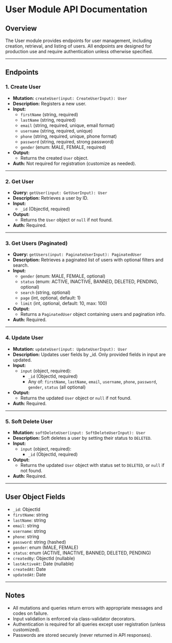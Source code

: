 # User Module API Documentation

## Overview

The User module provides endpoints for user management, including creation, retrieval, and listing of users. All endpoints are designed for production use and require authentication unless otherwise specified.

---

## Endpoints

### 1. Create User

- **Mutation:** `createUser(input: CreateUserInput): User`
- **Description:** Registers a new user.
- **Input:**
  - `firstName` (string, required)
  - `lastName` (string, required)
  - `email` (string, required, unique, email format)
  - `username` (string, required, unique)
  - `phone` (string, required, unique, phone format)
  - `password` (string, required, strong password)
  - `gender` (enum: MALE, FEMALE, required)
- **Output:**
  - Returns the created `User` object.
- **Auth:** Not required for registration (customize as needed).

---

### 2. Get User

- **Query:** `getUser(input: GetUserInput): User`
- **Description:** Retrieves a user by ID.
- **Input:**
  - `_id` (ObjectId, required)
- **Output:**
  - Returns the `User` object or `null` if not found.
- **Auth:** Required.

---

### 3. Get Users (Paginated)

- **Query:** `getUsers(input: PaginateUserInput): PaginatedUser`
- **Description:** Retrieves a paginated list of users with optional filters and search.
- **Input:**
  - `gender` (enum: MALE, FEMALE, optional)
  - `status` (enum: ACTIVE, INACTIVE, BANNED, DELETED, PENDING, optional)
  - `search` (string, optional)
  - `page` (int, optional, default: 1)
  - `limit` (int, optional, default: 10, max: 100)
- **Output:**
  - Returns a `PaginatedUser` object containing users and pagination info.
- **Auth:** Required.

---

### 4. Update User

- **Mutation:** `updateUser(input: UpdateUserInput): User`
- **Description:** Updates user fields by \_id. Only provided fields in input are updated.
- **Input:**
  - `input` (object, required):
    - `_id` (ObjectId, required)
    - Any of: `firstName`, `lastName`, `email`, `username`, `phone`, `password`, `gender`, `status` (all optional)
- **Output:**
  - Returns the updated `User` object or `null` if not found.
- **Auth:** Required.

---

### 5. Soft Delete User

- **Mutation:** `softDeleteUser(input: SoftDeleteUserInput): User`
- **Description:** Soft deletes a user by setting their status to `DELETED`.
- **Input:**
  - `input` (object, required):
    - `_id` (ObjectId, required)
- **Output:**
  - Returns the updated `User` object with status set to `DELETED`, or `null` if not found.
- **Auth:** Required.

---

## User Object Fields

- `_id`: ObjectId
- `firstName`: string
- `lastName`: string
- `email`: string
- `username`: string
- `phone`: string
- `password`: string (hashed)
- `gender`: enum (MALE, FEMALE)
- `status`: enum (ACTIVE, INACTIVE, BANNED, DELETED, PENDING)
- `createdBy`: ObjectId (nullable)
- `lastActiveAt`: Date (nullable)
- `createdAt`: Date
- `updatedAt`: Date

---

## Notes

- All mutations and queries return errors with appropriate messages and codes on failure.
- Input validation is enforced via class-validator decorators.
- Authentication is required for all queries except user registration (unless customized).
- Passwords are stored securely (never returned in API responses).
